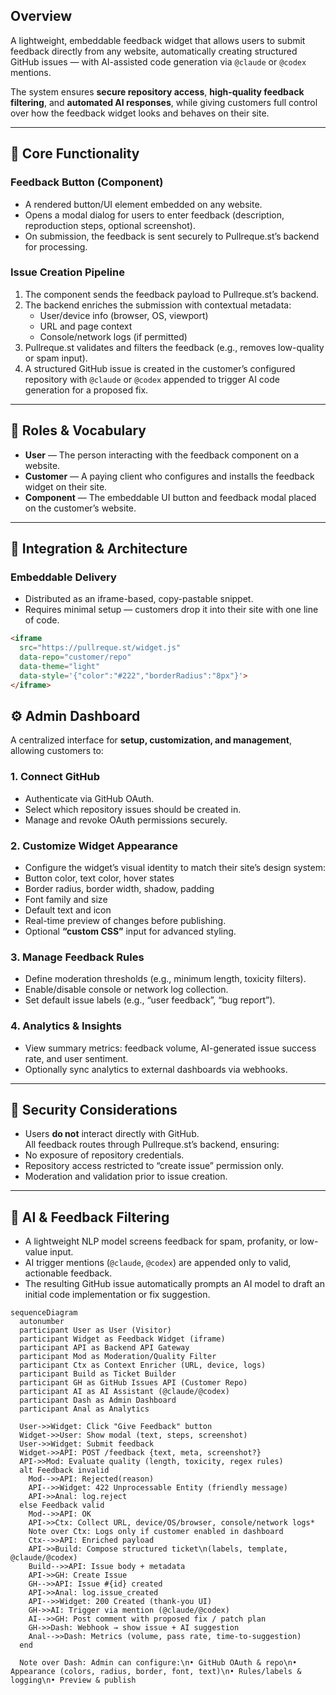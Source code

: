 ## Overview
A lightweight, embeddable feedback widget that allows users to submit feedback directly from any website, automatically creating structured GitHub issues — with AI-assisted code generation via `@claude` or `@codex` mentions.

The system ensures **secure repository access**, **high-quality feedback filtering**, and **automated AI responses**, while giving customers full control over how the feedback widget looks and behaves on their site.

---

## 🔘 Core Functionality

### Feedback Button (Component)
- A rendered button/UI element embedded on any website.  
- Opens a modal dialog for users to enter feedback (description, reproduction steps, optional screenshot).  
- On submission, the feedback is sent securely to Pullreque.st’s backend for processing.

### Issue Creation Pipeline
1. The component sends the feedback payload to Pullreque.st’s backend.  
2. The backend enriches the submission with contextual metadata:  
   - User/device info (browser, OS, viewport)  
   - URL and page context  
   - Console/network logs (if permitted)  
3. Pullreque.st validates and filters the feedback (e.g., removes low-quality or spam input).  
4. A structured GitHub issue is created in the customer’s configured repository with `@claude` or `@codex` appended to trigger AI code generation for a proposed fix.

---

## 👥 Roles & Vocabulary

- **User** — The person interacting with the feedback component on a website.  
- **Customer** — A paying client who configures and installs the feedback widget on their site.  
- **Component** — The embeddable UI button and feedback modal placed on the customer’s website.

---

## 🧱 Integration & Architecture

### Embeddable Delivery
- Distributed as an iframe-based, copy-pastable snippet.  
- Requires minimal setup — customers drop it into their site with one line of code.

```html
<iframe
  src="https://pullreque.st/widget.js"
  data-repo="customer/repo"
  data-theme="light"
  data-style='{"color":"#222","borderRadius":"8px"}'>
</iframe>
```


## ⚙️ Admin Dashboard

A centralized interface for **setup, customization, and management**, allowing customers to:

### 1. Connect GitHub

- Authenticate via GitHub OAuth.    
- Select which repository issues should be created in.
- Manage and revoke OAuth permissions securely.

### 2. Customize Widget Appearance

- Configure the widget’s visual identity to match their site’s design system:
- Button color, text color, hover states
- Border radius, border width, shadow, padding
- Font family and size
- Default text and icon
- Real-time preview of changes before publishing.
- Optional **“custom CSS”** input for advanced styling.

### 3. Manage Feedback Rules

- Define moderation thresholds (e.g., minimum length, toxicity filters).
- Enable/disable console or network log collection.
- Set default issue labels (e.g., “user feedback”, “bug report”).

### 4. Analytics & Insights

- View summary metrics: feedback volume, AI-generated issue success rate, and user sentiment.
- Optionally sync analytics to external dashboards via webhooks.    

---

## 🔐 Security Considerations

- Users **do not** interact directly with GitHub.  
All feedback routes through Pullreque.st’s backend, ensuring:
- No exposure of repository credentials.        
- Repository access restricted to “create issue” permission only.        
- Moderation and validation prior to issue creation.

---

## 🧠 AI & Feedback Filtering

- A lightweight NLP model screens feedback for spam, profanity, or low-value input. 
- AI trigger mentions (`@claude`, `@codex`) are appended only to valid, actionable feedback.
- The resulting GitHub issue automatically prompts an AI model to draft an initial code implementation or fix suggestion.



```mermaid
sequenceDiagram
  autonumber
  participant User as User (Visitor)
  participant Widget as Feedback Widget (iframe)
  participant API as Backend API Gateway
  participant Mod as Moderation/Quality Filter
  participant Ctx as Context Enricher (URL, device, logs)
  participant Build as Ticket Builder
  participant GH as GitHub Issues API (Customer Repo)
  participant AI as AI Assistant (@claude/@codex)
  participant Dash as Admin Dashboard
  participant Anal as Analytics

  User->>Widget: Click "Give Feedback" button
  Widget->>User: Show modal (text, steps, screenshot)
  User->>Widget: Submit feedback
  Widget->>API: POST /feedback {text, meta, screenshot?}
  API->>Mod: Evaluate quality (length, toxicity, regex rules)
  alt Feedback invalid
    Mod-->>API: Rejected(reason)
    API-->>Widget: 422 Unprocessable Entity (friendly message)
    API->>Anal: log.reject
  else Feedback valid
    Mod-->>API: OK
    API->>Ctx: Collect URL, device/OS/browser, console/network logs*
    Note over Ctx: Logs only if customer enabled in dashboard
    Ctx-->>API: Enriched payload
    API->>Build: Compose structured ticket\n(labels, template, @claude/@codex)
    Build-->>API: Issue body + metadata
    API->>GH: Create Issue
    GH-->>API: Issue #{id} created
    API->>Anal: log.issue_created
    API-->>Widget: 200 Created (thank-you UI)
    GH->>AI: Trigger via mention (@claude/@codex)
    AI-->>GH: Post comment with proposed fix / patch plan
    GH->>Dash: Webhook → show issue + AI suggestion
    Anal-->>Dash: Metrics (volume, pass rate, time-to-suggestion)
  end

  Note over Dash: Admin can configure:\n• GitHub OAuth & repo\n• Appearance (colors, radius, border, font, text)\n• Rules/labels & logging\n• Preview & publish
```

